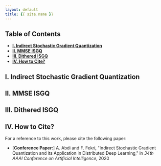 ```yaml
---
layout: default
title: {{ site.name }}
---
```



## Table of Contents
* [**I. Indirect Stochastic Gradient Quantization**](#i-indirect-stochastic-gradient-quantization)
* [**II. MMSE ISGQ**](#ii-mmse-isgq)
* [**III. Dithered ISGQ**](#iii-dithered-isgq)
* [**IV. How to Cite?**](#iv-how-to-cite)

## I. Indirect Stochastic Gradient Quantization

## II. MMSE ISGQ

## III. Dithered ISGQ

## IV. How to Cite?
For a reference to this work, please cite the following paper:

* [**Conference Paper:**] A. Abdi and F. Fekri, "Indirect Stochastic Gradient Quantization and its Application in Distributed Deep Learning," in *34th AAAI Conference on Artificial Intelligence*, 2020

